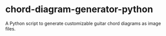 # chord-diagram-generator-python
A Python script to generate customizable guitar chord diagrams as image files.
